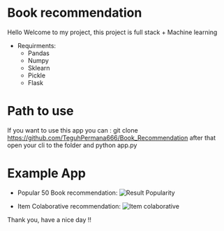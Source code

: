 # Book recommendation
Hello Welcome to my project, this project is full stack + Machine learning
- Requirments:
  - Pandas
  - Numpy
  - Sklearn
  - Pickle
  - Flask
# Path to use
If you want to use this app you can : git clone https://github.com/TeguhPermana666/Book_Recommendation
after that open your cli to the folder and python app.py

# Example App
- Popular 50 Book recommendation:
  ![Result Popularity](https://github.com/TeguhPermana666/Book_Recommendation/assets/87234353/323b0e7c-d0b9-4b2e-a844-afee7cde5390)

- Item Colaborative recommendation:
  ![Item colaborative](https://github.com/TeguhPermana666/Book_Recommendation/assets/87234353/aa918759-aeea-46df-8aba-d8884fe4d75e)
  
Thank you, have a nice day !!
